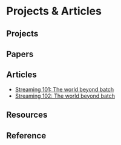 # Projects & Articles

## Projects

## Papers

## Articles

- [Streaming 101: The world beyond batch](https://www.oreilly.com/ideas/the-world-beyond-batch-streaming-101)
- [Streaming 102: The world beyond batch](https://www.oreilly.com/ideas/the-world-beyond-batch-streaming-102)

## Resources

## Reference
